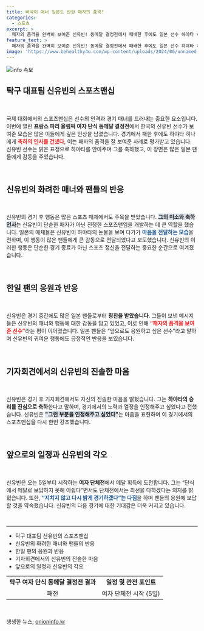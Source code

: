 ```yaml
---
title: 삐약이 매너 일본도 반한 패자의 품격!
categories:
  - 스포츠
excerpt: >
  패자의 품격을 완벽히 보여준 신유빈! 동메달 결정전에서 패배한 후에도 일본 선수 하야타 히나에게 따뜻한 축하를 건네며, 감동의 스포츠맨십을 발휘해 뜨거운 찬사를 받고 있다.
feature_text: >
  패자의 품격을 완벽히 보여준 신유빈! 동메달 결정전에서 패배한 후에도 일본 선수 하야타 히나에게 따뜻한 축하를 건네며, 감동의 스포츠맨십을 발휘해 뜨거운 찬사를 받고 있다.
image: 'https://www.behealthy4u.com/wp-content/uploads/2024/06/unnamed-file.png'
---
```


<p><img src="https://www.behealthy4u.com/wp-content/uploads/2024/06/unnamed-file.png" alt="info 속보" /></p>

<h2 data-ke-size="size26">탁구 대표팀 신유빈의 스포츠맨십</h2>

<p data-ke-size="size16">&nbsp;</p>

<p data-ke-size="size16">국제 대회에서의 스포츠맨십은 선수의 인격과 경기 매너를 드러내는 중요한 요소입니다. 이번에 열린 <b>프랑스 파리 올림픽 여자 단식 동메달 결정전</b>에서 한국의 신유빈 선수가 보여준 모습은 많은 이들에게 깊은 인상을 남겼습니다. 경기에서 패한 후에도 하야타 히나에게 <b><span style="color: #ee2323;">축하의 인사를 건넸다</span></b>, 이는 패자의 품격을 잘 보여준 사례로 평가받고 있습니다. 신유빈 선수는 밝은 표정으로 하야타를 안아주며 그를 축하했고, 이 장면은 많은 일본 팬들에게 감동을 주었습니다.</p>

<p data-ke-size="size16">&nbsp;</p>

<h2 data-ke-size="size26">신유빈의 화려한 매너와 팬들의 반응</h2>

<p data-ke-size="size16">&nbsp;</p>

<p data-ke-size="size16">신유빈의 경기 후 행동은 많은 스포츠 매체에서도 주목을 받았습니다. <b><span style="background-color: #21538527;">그의 미소와 축하 인사</span></b>는 신유빈이 단순한 패자가 아닌 진정한 스포츠맨임을 개발하는 데 큰 역할을 했습니다. 일본의 매체들은 신유빈이 하야타의 눈물을 보며 다가가 <b><span style="color: #1a5490;">마음을 전달하는 모습</span></b>을 전하며, 이 행동이 많은 팬들에게 큰 감동으로 전달되었다고 보도했습니다. 신유빈의 이러한 행동은 단순한 경기 종료가 아닌 스포츠 정신을 전달하는 중요한 순간으로 여겨졌습니다.</p>

<p data-ke-size="size16">&nbsp;</p>

<h2 data-ke-size="size26">한일 팬의 응원과 반응</h2>

<p data-ke-size="size16">&nbsp;</p>

<p data-ke-size="size16">신유빈은 경기 중간에도 많은 일본 팬들로부터 <b>칭찬을 받았습니다</b>. 그들이 보낸 메시지들은 신유빈의 매너와 행동에 대한 감동을 담고 있었고, 이로 인해 <b><span style="color: #ee2323;">“패자의 품격을 보여준 선수”</span></b>라는 평이 이어졌습니다. 일본 팬들은 “앞으로도 응원하고 싶은 선수”라고 말하며 신유빈의 귀여운 행동에도 긍정적인 반응을 보였습니다.</p>

<p data-ke-size="size16">&nbsp;</p>

<h2 data-ke-size="size26">기자회견에서의 신유빈의 진솔한 마음</h2>

<p data-ke-size="size16">&nbsp;</p>

<p data-ke-size="size16">신유빈은 경기 후 기자회견에서도 자신의 진솔한 마음을 밝혔습니다. 그는 <b>하야타의 승리를 진심으로 축하</b>한다고 말하며, 경기에서의 노력과 열정을 인정해주고 싶었다고 전했습니다. 신유빈은 <b><span style="background-color: #21538527;">"그런 부분을 인정해주고 싶었다"</span></b>는 마음을 표현하며 이 경기에서의 스포츠맨십을 다시 한번 강조했습니다.</p>

<p data-ke-size="size16">&nbsp;</p>

<h2 data-ke-size="size26">앞으로의 일정과 신유빈의 각오</h2>

<p data-ke-size="size16">&nbsp;</p>

<p data-ke-size="size16">신유빈은 오는 5일부터 시작하는 <b>여자 단체전</b>에서 메달 획득에 도전합니다. 그는 “단식에서 메달로 보답하지 못해 아쉽다”면서도 단체전에서는 최선을 다하겠다는 의지를 밝혔습니다. 또한, <b><span style="color: #1a5490;">“지치지 않고 다시 밝게 경기하겠다”는 다짐</span></b>을 하며 팬들의 응원에 보답할 것을 약속했습니다. 신유빈의 다음 경기에 대한 기대감은 더욱 커지고 있습니다.</p>

<p data-ke-size="size16">&nbsp;</p>

<hr />

<ul>
    <li>탁구 대표팀 신유빈의 스포츠맨십</li>
    <li>신유빈의 화려한 매너와 팬들의 반응</li>
    <li>한일 팬의 응원과 반응</li>
    <li>기자회견에서의 신유빈의 진솔한 마음</li>
    <li>앞으로의 일정과 신유빈의 각오</li>
</ul>

<table style="width: 100%">
    <tr>
        <td style="text-align: center; height: 17px;"><b>탁구 여자 단식 동메달 결정전 결과</b></td>
        <td style="text-align: center; height: 17px;"><b>일정 및 관전 포인트</b></td>
    </tr>
    <tr>
        <td style="text-align: center; height: 17px;">패전</td>
        <td style="text-align: center; height: 17px;">여자 단체전 시작 (5일)</td>
    </tr>
</table>

<p data-ke-size="size16">&nbsp;</p>
생생한 뉴스, <a href="https://onioninfo.kr" rel="dofollow">onioninfo.kr</a>


